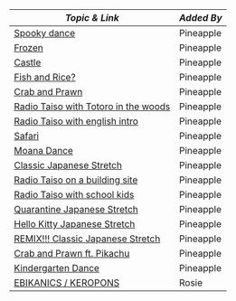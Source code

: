 
| **_Topic & Link_** | **_Added By_** |
| -------- | -------- |
|[Spooky dance](https://www.youtube.com/watch?v=8khr6ZBnoLo&ab_channel=%E3%82%B1%E3%83%AD%E3%83%9D%E3%83%B3%E3%82%BA) | Pineapple
|[Frozen](https://www.youtube.com/watch?v=gkstiMe2Ybs&ab_channel=JustDance)|Pineapple
|[Castle](https://www.youtube.com/watch?v=5woEtVApI9Y&ab_channel=%E3%82%B1%E3%83%AD%E3%83%9D%E3%83%B3%E3%82%BA)|Pineapple
|[Fish and Rice?](https://www.youtube.com/watch?v=pjSDiXynKU4&feature=youtu.be)|Pineapple
|[Crab and Prawn](https://www.youtube.com/watch?v=U9nmGLZUGR4)|Pineapple
|[Radio Taiso with Totoro in the woods](https://www.youtube.com/watch?v=51rKfZOZQuE)|Pineapple
|[Radio Taiso with english intro](https://www.youtube.com/watch?v=0xfDmrcI7OI)|Pineapple
|[Safari](https://www.youtube.com/watch?v=W_RrdrxIAxQ&ab_channel=ColumbiaMusicJp)|Pineapple
|[Moana Dance](https://www.youtube.com/watch?v=EDSHLtb57Hk)|Pineapple
|[Classic Japanese Stretch](https://www.youtube.com/watch?v=xwta--o3ETQ&t=4s)|Pineapple
|[Radio Taiso on a building site](https://www.youtube.com/watch?v=UwYVSWrk-JE)|Pineapple
|[Radio Taiso with school kids](https://www.youtube.com/watch?v=hOBZDNFnSV8&t=26s)|Pineapple
|[Quarantine Japanese Stretch](https://www.youtube.com/watch?v=lgsh5vP54BM)|Pineapple
|[Hello Kitty Japanese Stretch](https://www.youtube.com/watch?v=1BUpwHMRtAg&feature=youtu.be)|Pineapple
|[REMIX!!! Classic Japanese Stretch](https://www.youtube.com/watch?v=l4xFwG_TfHU)|Pineapple
|[Crab and Prawn ft. Pikachu](https://www.youtube.com/watch?v=dEHtklx3phY)|Pineapple
|[Kindergarten Dance](https://www.youtube.com/watch?v=26GV89yoSb8)|Pineapple
|[EBIKANICS / KEROPONS](https://www.youtube.com/watch?v=U9nmGLZUGR4)|Rosie
